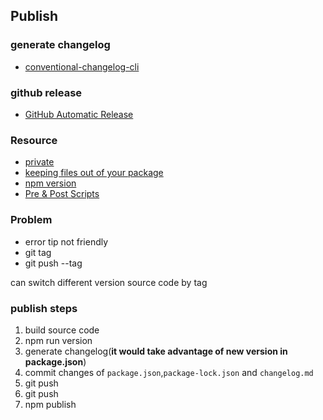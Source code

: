 ## Publish

### generate changelog

* [conventional-changelog-cli](https://github.com/conventional-changelog/conventional-changelog/tree/master/packages/conventional-changelog-cli)

### github release

* [GitHub Automatic Release](https://github.com/marketplace/actions/automatic-releases#github-automatic-releases)

### Resource

* [private](https://docs.npmjs.com/cli/v6/configuring-npm/package-json#private)
* [keeping files out of your package](https://docs.npmjs.com/cli/v8/using-npm/developers#keeping-files-out-of-your-package)
* [npm version](https://docs.npmjs.com/cli/v8/commands/npm-version)
* [Pre & Post Scripts](https://docs.npmjs.com/cli/v6/using-npm/scripts#pre--post-scripts)

### Problem

* error tip not friendly
* git tag
* git push --tag

can switch different version source code by tag

### publish steps

1. build source code
2. npm run version
3. generate changelog(**it would take advantage of new version in package.json**)
4. commit changes of `package.json`,`package-lock.json` and `changelog.md`
5. git push
6. git push <tag>
7. npm publish
